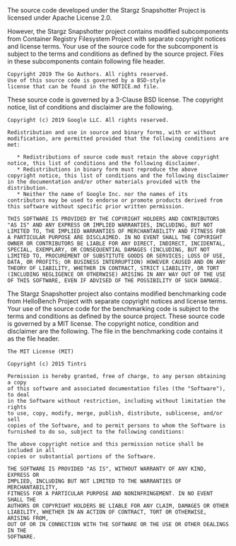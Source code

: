 The source code developed under the Stargz Snapshotter Project is licensed under Apache License 2.0. 

However, the Stargz Snapshotter project contains modified subcomponents from Container Registry Filesystem Project with separate copyright notices and license terms. Your use of the source code for the subcomponent is subject to the terms and conditions as defined by the source project. Files in these subcomponents contain following file header.

```
Copyright 2019 The Go Authors. All rights reserved.
Use of this source code is governed by a BSD-style
license that can be found in the NOTICE.md file.
```

These source code is governed by a 3-Clause BSD license. The copyright notice, list of conditions and disclaimer are the following.

```
Copyright (c) 2019 Google LLC. All rights reserved.

Redistribution and use in source and binary forms, with or without
modification, are permitted provided that the following conditions are
met:

   * Redistributions of source code must retain the above copyright
notice, this list of conditions and the following disclaimer.
   * Redistributions in binary form must reproduce the above
copyright notice, this list of conditions and the following disclaimer
in the documentation and/or other materials provided with the
distribution.
   * Neither the name of Google Inc. nor the names of its
contributors may be used to endorse or promote products derived from
this software without specific prior written permission.

THIS SOFTWARE IS PROVIDED BY THE COPYRIGHT HOLDERS AND CONTRIBUTORS
"AS IS" AND ANY EXPRESS OR IMPLIED WARRANTIES, INCLUDING, BUT NOT
LIMITED TO, THE IMPLIED WARRANTIES OF MERCHANTABILITY AND FITNESS FOR
A PARTICULAR PURPOSE ARE DISCLAIMED. IN NO EVENT SHALL THE COPYRIGHT
OWNER OR CONTRIBUTORS BE LIABLE FOR ANY DIRECT, INDIRECT, INCIDENTAL,
SPECIAL, EXEMPLARY, OR CONSEQUENTIAL DAMAGES (INCLUDING, BUT NOT
LIMITED TO, PROCUREMENT OF SUBSTITUTE GOODS OR SERVICES; LOSS OF USE,
DATA, OR PROFITS; OR BUSINESS INTERRUPTION) HOWEVER CAUSED AND ON ANY
THEORY OF LIABILITY, WHETHER IN CONTRACT, STRICT LIABILITY, OR TORT
(INCLUDING NEGLIGENCE OR OTHERWISE) ARISING IN ANY WAY OUT OF THE USE
OF THIS SOFTWARE, EVEN IF ADVISED OF THE POSSIBILITY OF SUCH DAMAGE.
```

The Stargz Snapshotter project also contains modified benchmarking code from HelloBench Project with separate copyright notices and license terms. Your use of the source code for the benchmarking code is subject to the terms and conditions as defined by the source project. These source code is governed by a MIT license. The copyright notice, condition and disclaimer are the following. The file in the benchmarking code contains it as the file header.

```
The MIT License (MIT)

Copyright (c) 2015 Tintri

Permission is hereby granted, free of charge, to any person obtaining a copy
of this software and associated documentation files (the "Software"), to deal
in the Software without restriction, including without limitation the rights
to use, copy, modify, merge, publish, distribute, sublicense, and/or sell
copies of the Software, and to permit persons to whom the Software is
furnished to do so, subject to the following conditions:

The above copyright notice and this permission notice shall be included in all
copies or substantial portions of the Software.

THE SOFTWARE IS PROVIDED "AS IS", WITHOUT WARRANTY OF ANY KIND, EXPRESS OR
IMPLIED, INCLUDING BUT NOT LIMITED TO THE WARRANTIES OF MERCHANTABILITY,
FITNESS FOR A PARTICULAR PURPOSE AND NONINFRINGEMENT. IN NO EVENT SHALL THE
AUTHORS OR COPYRIGHT HOLDERS BE LIABLE FOR ANY CLAIM, DAMAGES OR OTHER
LIABILITY, WHETHER IN AN ACTION OF CONTRACT, TORT OR OTHERWISE, ARISING FROM,
OUT OF OR IN CONNECTION WITH THE SOFTWARE OR THE USE OR OTHER DEALINGS IN THE
SOFTWARE.
```
